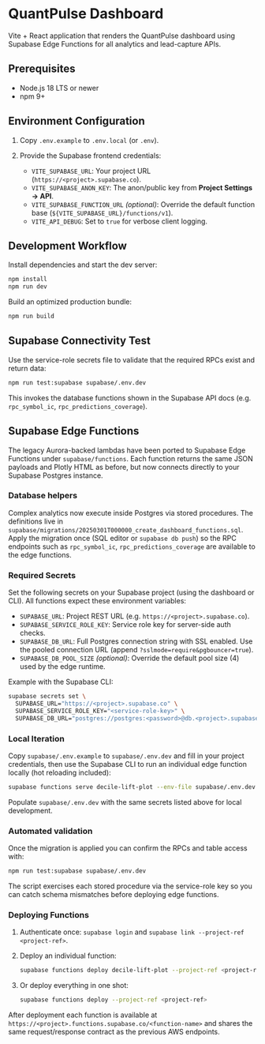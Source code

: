 # QuantPulse Dashboard

Vite + React application that renders the QuantPulse dashboard using Supabase Edge Functions for all analytics and lead-capture APIs.

## Prerequisites

- Node.js 18 LTS or newer
- npm 9+

## Environment Configuration

1. Copy `.env.example` to `.env.local` (or `.env`).
2. Provide the Supabase frontend credentials:

   - `VITE_SUPABASE_URL`: Your project URL (`https://<project>.supabase.co`).
   - `VITE_SUPABASE_ANON_KEY`: The anon/public key from **Project Settings → API**.
   - `VITE_SUPABASE_FUNCTION_URL` *(optional)*: Override the default function base (`${VITE_SUPABASE_URL}/functions/v1`).
   - `VITE_API_DEBUG`: Set to `true` for verbose client logging.

## Development Workflow

Install dependencies and start the dev server:

```bash
npm install
npm run dev
```

Build an optimized production bundle:

```bash
npm run build
```

## Supabase Connectivity Test

Use the service-role secrets file to validate that the required RPCs exist and return data:

```bash
npm run test:supabase supabase/.env.dev
```

This invokes the database functions shown in the Supabase API docs (e.g. `rpc_symbol_ic`, `rpc_predictions_coverage`).

## Supabase Edge Functions

The legacy Aurora-backed lambdas have been ported to Supabase Edge Functions under `supabase/functions`. Each function returns the same JSON payloads and Plotly HTML as before, but now connects directly to your Supabase Postgres instance.

### Database helpers

Complex analytics now execute inside Postgres via stored procedures. The definitions live in `supabase/migrations/20250301T000000_create_dashboard_functions.sql`. Apply the migration once (SQL editor or `supabase db push`) so the RPC endpoints such as `rpc_symbol_ic`, `rpc_predictions_coverage` are available to the edge functions.

### Required Secrets

Set the following secrets on your Supabase project (using the dashboard or CLI). All functions expect these environment variables:

- `SUPABASE_URL`: Project REST URL (e.g. `https://<project>.supabase.co`).
- `SUPABASE_SERVICE_ROLE_KEY`: Service role key for server-side auth checks.
- `SUPABASE_DB_URL`: Full Postgres connection string with SSL enabled. Use the pooled connection URL (append `?sslmode=require&pgbouncer=true`).
- `SUPABASE_DB_POOL_SIZE` *(optional)*: Override the default pool size (4) used by the edge runtime.

Example with the Supabase CLI:

```bash
supabase secrets set \
  SUPABASE_URL="https://<project>.supabase.co" \
  SUPABASE_SERVICE_ROLE_KEY="<service-role-key>" \
  SUPABASE_DB_URL="postgres://postgres:<password>@db.<project>.supabase.co:5432/postgres?sslmode=require&pgbouncer=true"
```

### Local Iteration

Copy `supabase/.env.example` to `supabase/.env.dev` and fill in your project credentials, then use the Supabase CLI to run an individual edge function locally (hot reloading included):

```bash
supabase functions serve decile-lift-plot --env-file supabase/.env.dev
```

Populate `supabase/.env.dev` with the same secrets listed above for local development.

### Automated validation

Once the migration is applied you can confirm the RPCs and table access with:

```bash
npm run test:supabase supabase/.env.dev
```

The script exercises each stored procedure via the service-role key so you can catch schema mismatches before deploying edge functions.

### Deploying Functions

1. Authenticate once: `supabase login` and `supabase link --project-ref <project-ref>`.
2. Deploy an individual function:

   ```bash
   supabase functions deploy decile-lift-plot --project-ref <project-ref>
   ```

3. Or deploy everything in one shot:

   ```bash
   supabase functions deploy --project-ref <project-ref>
   ```

After deployment each function is available at `https://<project>.functions.supabase.co/<function-name>` and shares the same request/response contract as the previous AWS endpoints.
